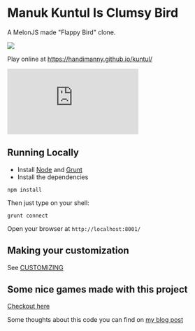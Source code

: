 Manuk Kuntul Is Clumsy Bird
===========

A MelonJS made "Flappy Bird" clone.

![](http://i.imgur.com/Slbvt65.png)

Play online at https://handimanny.github.io/kuntul/

[![Deploy](https://github.com/handimanny/handimanny.github.io/blob/main/kuntul/README.md)](https://github.com/handimanny/handimanny.github.io/blob/main/kuntul/)

## Running Locally

- Install [Node](http://nodejs.org/download/) and [Grunt](http://gruntjs.com/)
- Install the dependencies

```
npm install
```

Then just type on your shell:

```
grunt connect
```

Open your browser at `http://localhost:8001/`

## Making your customization

See [CUSTOMIZING](https://github.com/ellisonleao/clumsy-bird/blob/master/CUSTOMIZING.md)

## Some nice games made with this project

[Checkout here](https://github.com/ellisonleao/clumsy-bird/wiki/Games-using-clumsy-bird-code)

Some thoughts about this code you can find on [my blog post](https://handimanny.github.io/)
